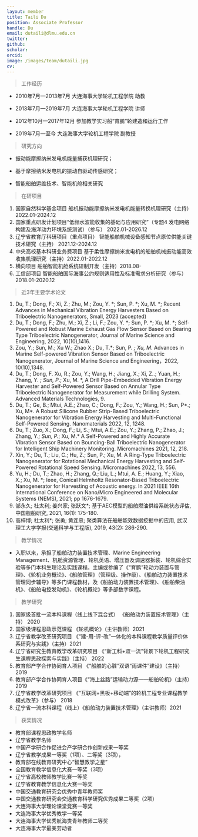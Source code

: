 ```yaml
---
layout: member
title: Taili Du
position: Associate Professor
handle: Du
email: dutaili@dlmu.edu.cn
twitter: 
github: 
scholar:
orcid: 
image: /images/team/dutaili.jpg
cv: 
---
```


> 工作经历

- 2010年7月—2013年7月 大连海事大学轮机工程学院 助教

- 2013年7月—2019年7月 大连海事大学轮机工程学院 讲师

- 2012年10月—2017年12月 参加教学实习船“育鹏”轮建造和运行工作

- 2019年7月—至今 大连海事大学轮机工程学院 副教授

> 研究方向

- 振动能摩擦纳米发电机能量捕获机理研究；

- 基于摩擦纳米发电机的振动自驱动传感研究；

- 智能船舶运维技术、智能机舱相关研究

> 在研项目

1.	国家自然科学基金项目 船机振动能摩擦纳米发电机能量转换机理研究（主持）2022.01-2024.12
2.	国家重点研发计划项目“低频水波能收集的基础与应用研究”（专题4 发电网络构建及海洋动力环境系统测试）（参与） 2022.01-2026.12 
3.	辽宁省教育厅科研项目（重点项目） 智能船舶机械设备感知节点原位供能关键技术研究（主持） 2021.12-2024.12
4.	中央高校基本科研业务费项目 基于柔性摩擦纳米发电机的船舶机械振动能高效收集机理研究（主持）2022.01-2022.12
5.	横向项目 船舶智能机舱系统研制开发（主持）2018.08-
6.	工信部项目 智能船舶国际海事公约规则适用性及标准需求分析研究（参与）2018.01-2020.12

> 近3年主要学术论文

1.	Du, T.; Dong, F.; Xi, Z.; Zhu, M.; Zou, Y. *; Sun, P. *; Xu, M. *; Recent Advances in Mechanical Vibration Energy Harvesters Based on Triboelectric Nanogenerators, Small, 2023 (accepted)
2.	Du, T.; Dong, F.; Zhu, M.; Xi, Z.; Li, F.; Zou, Y. *; Sun, P. *; Xu, M. *; Self-Powered and Robust Marine Exhaust Gas Flow Sensor Based on Bearing Type Triboelectric Nanogenerator, Journal of Marine Science and Engineering, 2022, 10(10),1416.
3.	Zou, Y.; Sun, M.; Xu W.; Zhao X.; Du, T.*; Sun, P. *; Xu, M*. Advances in Marine Self-powered Vibration Sensor Based on Triboelectric Nanogenerator, Journal of Marine Science and Engineering，2022, 10(10),1348.
4.	Du, T.; Dong, F.  Xu, R.; Zou, Y.; Wang, H.; Jiang, X.; Xi, Z..; Yuan, H.; Zhang, Y. *; Sun, P*.; Xu, M. *, A Drill Pipe-Embedded Vibration Energy Harvester and Self-Powered Sensor Based on Annular Type Triboelectric Nanogenerator for Measurement while Drilling System. Advanced Materials Technologies, 9.
5.	Du, T.; Ge, B.; Mtui, A.E.; Zhao, C.; Dong, F.; Zou, Y.; Wang, H.; Sun, P*.; Xu, M*. A Robust Silicone Rubber Strip-Based Triboelectric Nanogenerator for Vibration Energy Harvesting and Multi-Functional Self-Powered Sensing. Nanomaterials 2022, 12, 1248. 
6.	Du, T.; Zuo, X.; Dong, F.; Li, S.; Mtui, A.E.; Zou, Y.; Zhang, P.; Zhao, J.; Zhang, Y.*; Sun, P.*; Xu, M.* A Self-Powered and Highly Accurate Vibration Sensor Based on Bouncing-Ball Triboelectric Nanogenerator for Intelligent Ship Machinery Monitoring. Micromachines 2021, 12, 218. 
7.	Xin, Y.; Du, T.; Liu, C.; Hu, Z.; Sun, P.; Xu, M. A Ring-Type Triboelectric Nanogenerator for Rotational Mechanical Energy Harvesting and Self-Powered Rotational Speed Sensing. Micromachines 2022, 13, 556. 
8.	Yu, H.; Du, T.; Zhao, H.; Zhang, Q.; Liu, L.; Mtui, A. E.; Huang, Y.; Xiao, X.; Xu, M. *; Ieee, Conical Helmholtz Resonator-Based Triboelectric Nanogenerator for Harvesting of Acoustic energy. In 2021 IEEE 16th International Conference on Nano/Micro Engineered and Molecular Systems (NEMS), 2021; pp 1676-1679.
9.	邹永久; 杜太利; 姜兴家; 张跃文*; 基于AEC模型的船舶燃油供给系统状态评估,中国舰船研究, 2021, 16(1): 175-180.
10.	高梓博; 杜太利*; 张勇; 黄连忠; 聚类算法在船舶能效数据挖掘中的应用, 武汉理工大学学报(交通科学与工程版), 2019, 43(2): 286-290.

> 教学情况

- 入职以来，承担了船舶动力装置技术管理、Marine Engineering Management、机舱资源管理、轮机英语、增压器及调速器拆装、轮机综合实验等多门本科生理论及实践课程。主编或参编了《“育鹏”轮动力装置与管理》、《轮机业务概论》、《船舶管理》（管理级、操作级）、《船舶动力装置技术管理同步辅导》等多门课程教材，及《船舶动力装置技术管理》、《船舶柴油机》、《船舶电控发动机》、《轮机概论》等多部数字课程。

> 教学研究

1.	国家级首批一流本科课程（线上线下混合式） 《船舶动力装置技术管理》（主持） 2020
2.	国家级课程思政示范课程 《轮机概论》（主讲教师）2021
3.	辽宁省教学改革研究项目 《“建-用-评-改”一体化的本科课程教学质量评价体系研究与实践》（主持）2021
4.	辽宁省研究生教育教学改革研究项目 《“新工科+双一流”背景下轮机工程研究生课程思政探索与实践》（主持） 2022
5.	教育部产学合作协同育人项目 《“船舶的心脏”双语“雨课件”建设》（主持）2019
6.	教育部产学合作协同育人项目《“海上丝路”运输动力源——船舶轮机》（主持）2019
7.	辽宁省教学改革研究项目 《“互联网+黑板+移动端”的轮机工程专业课程教学模式改革》（参与） 2018
8.	辽宁省一流本科课程（线上）《船舶动力装置技术管理》（主讲教师）2021

> 获奖情况

- 教育部课程思政教学名师
- 辽宁省教学名师
- 中国产学研合作促进会产学研合作创新成果一等奖
- 辽宁省教学成果一等奖（1项）、二等奖（3项），
- 教育部在线教育研究中心“智慧教学之星”
- 全国教育教学信息化大赛一等奖（3项）
- 辽宁省高校教师教学比赛一等奖
- 辽宁省教育教学信息化大赛一等奖
- 中国交通教育研究会优秀中青年教师奖
- 中国交通教育研究会交通教育科学研究优秀成果二等奖（2项）
- 大连海事大学理论课堂竞赛一等奖
- 大连海事大学优秀教学一等奖
- 大连海事大学优秀航海类青年教师二等奖
- 大连海事大学最美劳动者


